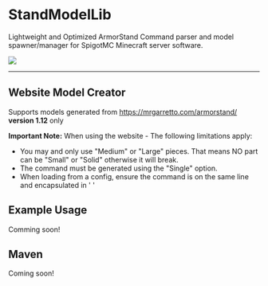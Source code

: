 # StandModelLib
Lightweight and Optimized ArmorStand Command parser and model spawner/manager for SpigotMC Minecraft server software.

![](stands.gif)

---
## Website Model Creator
Supports models generated from https://mrgarretto.com/armorstand/ <b>version 1.12</b> only

**Important Note:** When using the website - The following limitations apply:
* You may and only use "Medium" or "Large" pieces. That means NO part can be "Small" or "Solid" otherwise it will break.
* The command must be generated using the "Single" option.
* When loading from a config, ensure the command is on the same line and encapsulated in ' '

## Example Usage
Comming soon!

## Maven
Coming soon!
